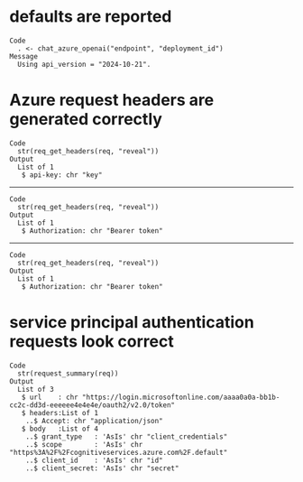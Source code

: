 # defaults are reported

    Code
      . <- chat_azure_openai("endpoint", "deployment_id")
    Message
      Using api_version = "2024-10-21".

# Azure request headers are generated correctly

    Code
      str(req_get_headers(req, "reveal"))
    Output
      List of 1
       $ api-key: chr "key"

---

    Code
      str(req_get_headers(req, "reveal"))
    Output
      List of 1
       $ Authorization: chr "Bearer token"

---

    Code
      str(req_get_headers(req, "reveal"))
    Output
      List of 1
       $ Authorization: chr "Bearer token"

# service principal authentication requests look correct

    Code
      str(request_summary(req))
    Output
      List of 3
       $ url    : chr "https://login.microsoftonline.com/aaaa0a0a-bb1b-cc2c-dd3d-eeeeee4e4e4e/oauth2/v2.0/token"
       $ headers:List of 1
        ..$ Accept: chr "application/json"
       $ body   :List of 4
        ..$ grant_type   : 'AsIs' chr "client_credentials"
        ..$ scope        : 'AsIs' chr "https%3A%2F%2Fcognitiveservices.azure.com%2F.default"
        ..$ client_id    : 'AsIs' chr "id"
        ..$ client_secret: 'AsIs' chr "secret"

